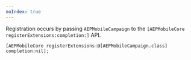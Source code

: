 ```yaml
---
noIndex: true
---
```


<InlineAlert variant="info" slots="text"/>

Registration occurs by passing `AEPMobileCampaign` to the `[AEPMobileCore registerExtensions:completion:]` API.

```objc
[AEPMobileCore registerExtensions:@[AEPMobileCampaign.class] completion:nil];
```
